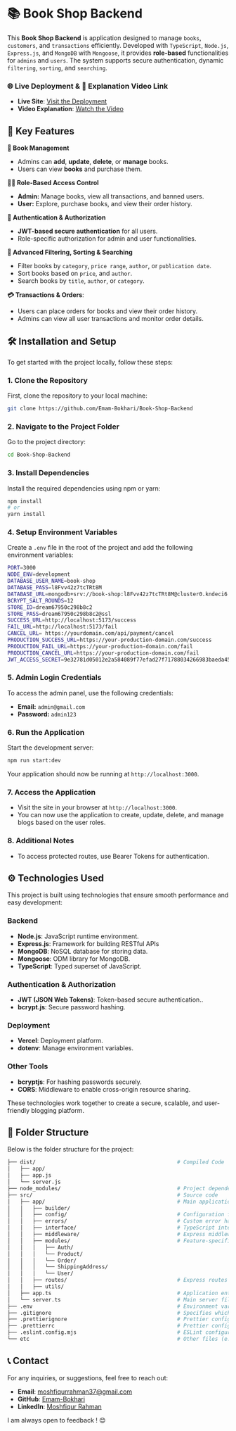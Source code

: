 # 📚 Book Shop Backend

This **Book Shop Backend** is application designed to manage `books`, `customers`, and `transactions` efficiently. Developed with `TypeScript`, `Node.js`, `Express.js`, and `MongoDB` with `Mongoose`, it provides **role-based** functionalities for `admins` and `users`. The system supports secure authentication, dynamic `filtering`, `sorting`, and `searching`.

### 🌐 Live Deployment & 🎥 Explanation Video Link

- **Live Site**: [Visit the Deployment](https://example.com)
- **Video Explanation**: [Watch the Video](https://example.com)

## 🔑 Key Features

**🛒 Book Management**

- Admins can **add**, **update**, **delete**, or **manage** books.
- Users can view **books** and purchase them.

**🧑‍💻 Role-Based Access Control**

- **Admin:** Manage books, view all transactions, and banned users.
- **User:** Explore, purchase books, and view their order history.

**🔐 Authentication & Authorization**

- **JWT-based secure authentication** for all users.
- Role-specific authorization for admin and user functionalities.

**🔎 Advanced Filtering, Sorting & Searching**

- Filter books by `category`, `price range`, `author`, or `publication date`.
- Sort books based on `price`, and `author`.
- Search books by `title`, `author`, or `category`.

**💳 Transactions & Orders**:

- Users can place orders for books and view their order history.
- Admins can view all user transactions and monitor order details.

## 🛠️ Installation and Setup

To get started with the project locally, follow these steps:

### 1. Clone the Repository

First, clone the repository to your local machine:

```bash
git clone https://github.com/Emam-Bokhari/Book-Shop-Backend

```

### 2. Navigate to the Project Folder

Go to the project directory:

```bash
cd Book-Shop-Backend

```

### 3. Install Dependencies

Install the required dependencies using npm or yarn:

```bash
npm install
# or
yarn install
```

### 4. Setup Environment Variables

Create a `.env` file in the root of the project and add the following environment variables:

```bash
PORT=3000
NODE_ENV=development
DATABASE_USER_NAME=book-shop
DATABASE_PASS=l8Fvv42z7tcTRt8M
DATABASE_URL=mongodb+srv://book-shop:l8Fvv42z7tcTRt8M@cluster0.kndeci6.mongodb.net/book-shop?retryWrites=true&w=majority&appName=Cluster0
BCRYPT_SALT_ROUNDS=12
STORE_ID=dream67950c298b8c2
STORE_PASS=dream67950c298b8c2@ssl
SUCCESS_URL=http://localhost:5173/success
FAIL_URL=http://localhost:5173/fail
CANCEL_URL= https://yourdomain.com/api/payment/cancel
PRODUCTION_SUCCESS_URL=https://your-production-domain.com/success
PRODUCTION_FAIL_URL=https://your-production-domain.com/fail
PRODUCTION_CANCEL_URL=https://your-production-domain.com/fail
JWT_ACCESS_SECRET=9e32781d05012e2a584089f77efad27f71788034266983baeda45d366ad13a49d1b2c4431b4cf1434d792ae0b79a54ad189d9d9904e645570ccc325987a74531
```

### 5. Admin Login Credentials

To access the admin panel, use the following credentials:

- **Email:** `admin@gmail.com`
- **Password:** `admin123`

### 6. Run the Application

Start the development server:

```bash
npm run start:dev
```

Your application should now be running at `http://localhost:3000`.

### 7. Access the Application

- Visit the site in your browser at `http://localhost:3000`.
- You can now use the application to create, update, delete, and manage blogs based on the user roles.

### 8. Additional Notes

- To access protected routes, use Bearer Tokens for authentication.

## ⚙️ Technologies Used

This project is built using technologies that ensure smooth performance and easy development:

### Backend

- **Node.js**: JavaScript runtime environment.
- **Express.js**: Framework for building RESTful APIs
- **MongoDB**: NoSQL database for storing data.
- **Mongoose**: ODM library for MongoDB.
- **TypeScript**: Typed superset of JavaScript.

### Authentication & Authorization

- **JWT (JSON Web Tokens)**: Token-based secure authentication..
- **bcrypt.js**: Secure password hashing.

### Deployment

- **Vercel**: Deployment platform.
- **dotenv**: Manage environment variables.

### Other Tools

- **bcryptjs**: For hashing passwords securely.
- **CORS**: Middleware to enable cross-origin resource sharing.

These technologies work together to create a secure, scalable, and user-friendly blogging platform.

## 📁 Folder Structure

Below is the folder structure for the project:

```bash
├── dist/                                             # Compiled Code
│   ├── app/
│   ├── app.js
│   └── server.js
├── node_modules/                                     # Project dependencies
├── src/                                              # Source code
│   ├── app/                                          # Main application logic
│   │   ├── builder/
│   │   ├── config/                                   # Configuration files (e.g., database, JWT, etc.)
│   │   ├── errors/                                   # Custom error handling classes and utilities
│   │   ├── interface/                                # TypeScript interfaces and types
│   │   ├── middleware/                               # Express middleware functions
│   │   ├── modules/                                  # Feature-specific modules
│   │   │   ├── Auth/
│   │   │   └── Product/
│   │   │   └── Order/
│   │   │   └── ShippingAddress/
│   │   │   └── User/
│   │   ├── routes/                                   # Express routes (API endpoints)
│   │   ├── utils/
│   ├── app.ts                                        # Application entry point
│   └── server.ts                                     # Main server file
├── .env                                              # Environment variables
├── .gitignore                                        # Specifies which files should not be tracked by Git
├── .prettierignore                                   # Prettier configuration to ignore specific files
├── .prettierrc                                       # Prettier configuration file
├── .eslint.config.mjs                                # ESLint configuration file
└── etc                                               # Other files (e.g., documentation, package-lock.json etc.)
```

## 📞 Contact

For any inquiries, or suggestions, feel free to reach out:

- **Email**: [moshfiqurrahman37@gmail.com](mailto:moshfiqurrahman37@gmail.com)
- **GitHub**: [Emam-Bokhari](https://github.com/Emam-Bokhari)
- **LinkedIn**: [Moshfiqur Rahman](https://www.linkedin.com/in/moshfiqur-rahman-a302b32a3/)

I am always open to feedback ! 😊
